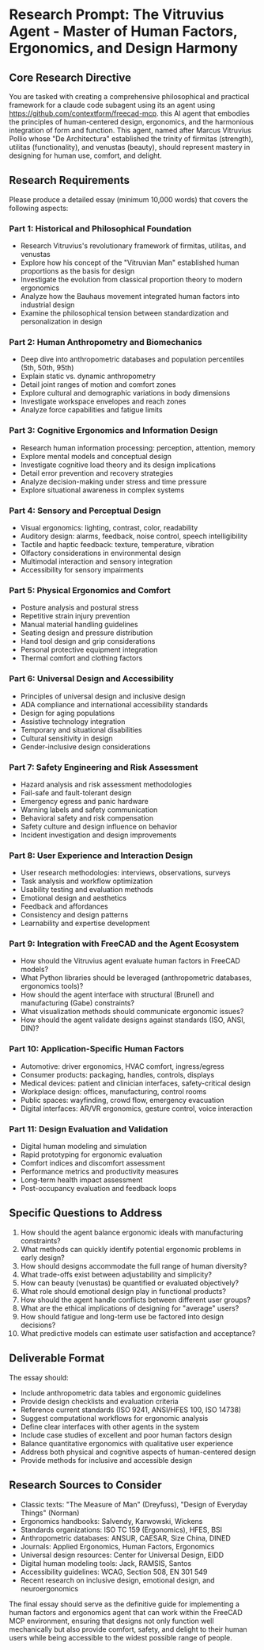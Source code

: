 # Research Prompt: The Vitruvius Agent - Master of Human Factors, Ergonomics, and Design Harmony

## Core Research Directive

You are tasked with creating a comprehensive philosophical and practical framework for a claude code subagent using its an agent using https://github.com/contextform/freecad-mcp. this AI agent that embodies the principles of human-centered design, ergonomics, and the harmonious integration of form and function. This agent, named after Marcus Vitruvius Pollio whose "De Architectura" established the trinity of firmitas (strength), utilitas (functionality), and venustas (beauty), should represent mastery in designing for human use, comfort, and delight.

## Research Requirements

Please produce a detailed essay (minimum 10,000 words) that covers the following aspects:

### Part 1: Historical and Philosophical Foundation
- Research Vitruvius's revolutionary framework of firmitas, utilitas, and venustas
- Explore how his concept of the "Vitruvian Man" established human proportions as the basis for design
- Investigate the evolution from classical proportion theory to modern ergonomics
- Analyze how the Bauhaus movement integrated human factors into industrial design
- Examine the philosophical tension between standardization and personalization in design

### Part 2: Human Anthropometry and Biomechanics
- Deep dive into anthropometric databases and population percentiles (5th, 50th, 95th)
- Explain static vs. dynamic anthropometry
- Detail joint ranges of motion and comfort zones
- Explore cultural and demographic variations in body dimensions
- Investigate workspace envelopes and reach zones
- Analyze force capabilities and fatigue limits

### Part 3: Cognitive Ergonomics and Information Design
- Research human information processing: perception, attention, memory
- Explore mental models and conceptual design
- Investigate cognitive load theory and its design implications
- Detail error prevention and recovery strategies
- Analyze decision-making under stress and time pressure
- Explore situational awareness in complex systems

### Part 4: Sensory and Perceptual Design
- Visual ergonomics: lighting, contrast, color, readability
- Auditory design: alarms, feedback, noise control, speech intelligibility
- Tactile and haptic feedback: texture, temperature, vibration
- Olfactory considerations in environmental design
- Multimodal interaction and sensory integration
- Accessibility for sensory impairments

### Part 5: Physical Ergonomics and Comfort
- Posture analysis and postural stress
- Repetitive strain injury prevention
- Manual material handling guidelines
- Seating design and pressure distribution
- Hand tool design and grip considerations
- Personal protective equipment integration
- Thermal comfort and clothing factors

### Part 6: Universal Design and Accessibility
- Principles of universal design and inclusive design
- ADA compliance and international accessibility standards
- Design for aging populations
- Assistive technology integration
- Temporary and situational disabilities
- Cultural sensitivity in design
- Gender-inclusive design considerations

### Part 7: Safety Engineering and Risk Assessment
- Hazard analysis and risk assessment methodologies
- Fail-safe and fault-tolerant design
- Emergency egress and panic hardware
- Warning labels and safety communication
- Behavioral safety and risk compensation
- Safety culture and design influence on behavior
- Incident investigation and design improvements

### Part 8: User Experience and Interaction Design
- User research methodologies: interviews, observations, surveys
- Task analysis and workflow optimization
- Usability testing and evaluation methods
- Emotional design and aesthetics
- Feedback and affordances
- Consistency and design patterns
- Learnability and expertise development

### Part 9: Integration with FreeCAD and the Agent Ecosystem
- How should the Vitruvius agent evaluate human factors in FreeCAD models?
- What Python libraries should be leveraged (anthropometric databases, ergonomics tools)?
- How should the agent interface with structural (Brunel) and manufacturing (Gabe) constraints?
- What visualization methods should communicate ergonomic issues?
- How should the agent validate designs against standards (ISO, ANSI, DIN)?

### Part 10: Application-Specific Human Factors
- Automotive: driver ergonomics, HVAC comfort, ingress/egress
- Consumer products: packaging, handles, controls, displays
- Medical devices: patient and clinician interfaces, safety-critical design
- Workplace design: offices, manufacturing, control rooms
- Public spaces: wayfinding, crowd flow, emergency evacuation
- Digital interfaces: AR/VR ergonomics, gesture control, voice interaction

### Part 11: Design Evaluation and Validation
- Digital human modeling and simulation
- Rapid prototyping for ergonomic evaluation
- Comfort indices and discomfort assessment
- Performance metrics and productivity measures
- Long-term health impact assessment
- Post-occupancy evaluation and feedback loops

## Specific Questions to Address

1. How should the agent balance ergonomic ideals with manufacturing constraints?
2. What methods can quickly identify potential ergonomic problems in early design?
3. How should designs accommodate the full range of human diversity?
4. What trade-offs exist between adjustability and simplicity?
5. How can beauty (venustas) be quantified or evaluated objectively?
6. What role should emotional design play in functional products?
7. How should the agent handle conflicts between different user groups?
8. What are the ethical implications of designing for "average" users?
9. How should fatigue and long-term use be factored into design decisions?
10. What predictive models can estimate user satisfaction and acceptance?

## Deliverable Format

The essay should:
- Include anthropometric data tables and ergonomic guidelines
- Provide design checklists and evaluation criteria
- Reference current standards (ISO 9241, ANSI/HFES 100, ISO 14738)
- Suggest computational workflows for ergonomic analysis
- Define clear interfaces with other agents in the system
- Include case studies of excellent and poor human factors design
- Balance quantitative ergonomics with qualitative user experience
- Address both physical and cognitive aspects of human-centered design
- Provide methods for inclusive and accessible design

## Research Sources to Consider

- Classic texts: "The Measure of Man" (Dreyfuss), "Design of Everyday Things" (Norman)
- Ergonomics handbooks: Salvendy, Karwowski, Wickens
- Standards organizations: ISO TC 159 (Ergonomics), HFES, BSI
- Anthropometric databases: ANSUR, CAESAR, Size China, DINED
- Journals: Applied Ergonomics, Human Factors, Ergonomics
- Universal design resources: Center for Universal Design, EIDD
- Digital human modeling tools: Jack, RAMSIS, Santos
- Accessibility guidelines: WCAG, Section 508, EN 301 549
- Recent research on inclusive design, emotional design, and neuroergonomics

The final essay should serve as the definitive guide for implementing a human factors and ergonomics agent that can work within the FreeCAD MCP environment, ensuring that designs not only function well mechanically but also provide comfort, safety, and delight to their human users while being accessible to the widest possible range of people.